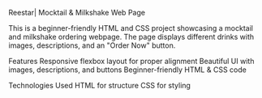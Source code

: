 Reestar| Mocktail & Milkshake Web Page

This is a beginner-friendly HTML and CSS project showcasing a mocktail and milkshake ordering webpage. The page displays different drinks with images, descriptions, and an "Order Now" button.

Features
Responsive flexbox layout for proper alignment
Beautiful UI with images, descriptions, and buttons
Beginner-friendly HTML & CSS code

Technologies Used
HTML for structure
CSS for styling
